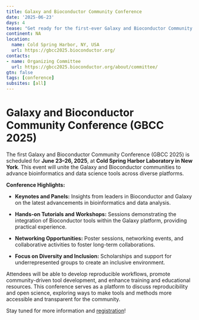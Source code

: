 ```yaml
---
title: Galaxy and Bioconductor Community Conference 
date: '2025-06-23'
days: 4
tease: "Get ready for the first-ever Galaxy and Bioconductor Community Conference (GBCC 2025)! Join us in New York for an unforgettable event packed with cutting-edge bioinformatics workshops, inspiring keynotes, and amazing networking opportunities. "
continent: NA
location:
  name: Cold Spring Harbor, NY, USA
  url: https://gbcc2025.bioconductor.org/
contacts: 
- name: Organizing Committee
  url: https://gbcc2025.bioconductor.org/about/committee/
gtn: false
tags: [conference]
subsites: [all]
---
```


# Galaxy and Bioconductor Community Conference (GBCC 2025)

The first Galaxy and Bioconductor Community Conference (GBCC 2025) is scheduled for **June 23–26, 2025**, at **Cold Spring Harbor Laboratory in New York**. This event will unite the Galaxy and Bioconductor communities to advance bioinformatics and data science tools across diverse platforms.

**Conference Highlights:**

- **Keynotes and Panels:** Insights from leaders in Bioconductor and Galaxy on the latest advancements in bioinformatics and data analysis.
  
- **Hands-on Tutorials and Workshops:** Sessions demonstrating the integration of Bioconductor tools within the Galaxy platform, providing practical experience.

- **Networking Opportunities:** Poster sessions, networking events, and collaborative activities to foster long-term collaborations.

- **Focus on Diversity and Inclusion:** Scholarships and support for underrepresented groups to create an inclusive environment.

Attendees will be able to develop reproducible workflows, promote community-driven tool development, and enhance training and educational resources. This conference serves as a platform to discuss reproducibility and open science, exploring ways to make tools and methods more accessible and transparent for the community.

Stay tuned for more information and [registration](https://gbcc2025.bioconductor.org/registration/conference/)!
